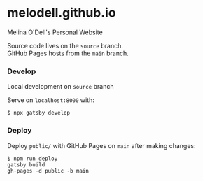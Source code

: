 # melodell.github.io
Melina O'Dell's Personal Website

Source code lives on the `source` branch. \
GitHub Pages hosts from the `main` branch.

### Develop
Local development on `source` branch

Serve on `localhost:8000` with:
``` console
$ npx gatsby develop
```

### Deploy
Deploy `public/` with GitHub Pages on `main` after making changes:

``` console
$ npm run deploy
gatsby build
gh-pages -d public -b main
```

